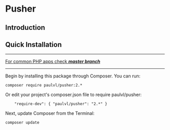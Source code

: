 # Pusher

## **Introduction**

## **Quick Installation**

----------
[For common PHP apps check ***master branch***](https://github.com/PaulVL/pusher/tree/master)

----------

Begin by installing this package through Composer.
You can run:

	composer require paulvl/pusher:2.*

Or edit your project's composer.json file to require paulvl/pusher:
``` 
	"require-dev": { "paulvl/pusher": "2.*" }
```
Next, update Composer from the Terminal:

    composer update

